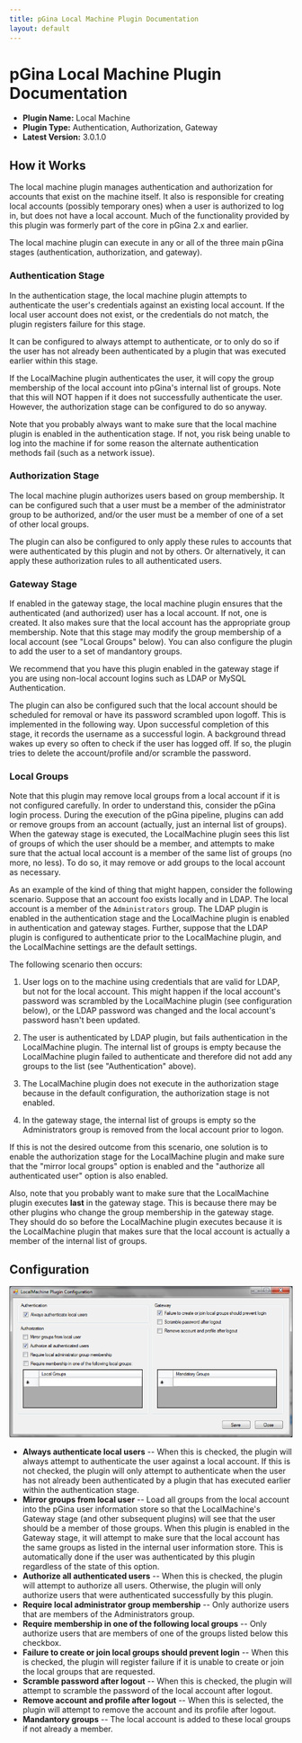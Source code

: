 ```yaml
---
title: pGina Local Machine Plugin Documentation
layout: default
---
```


pGina Local Machine Plugin Documentation
===================

* **Plugin Name:** Local Machine
* **Plugin Type:** Authentication, Authorization, Gateway
* **Latest Version:** 3.0.1.0

How it Works
--------------------

The local machine plugin manages authentication and authorization for accounts
that exist on the machine itself.  It also is responsible for creating local
accounts (possibly temporary ones) when a user is authorized to log in, but
does not have a local account.  Much of the functionality provided by this
plugin was formerly part of the core in pGina 2.x and earlier.

The local machine plugin can execute in any or all of the three main pGina stages
(authentication, authorization, and gateway).

### Authentication Stage

In the authentication stage, the local machine plugin attempts to authenticate
the user's credentials against an existing local account.  If the local user 
account does not exist, or the credentials do not match, the
plugin registers failure for this stage.

It can be configured to always attempt to authenticate, or to only do so 
if the user has not already been authenticated by a plugin that was 
executed earlier within this stage.

If the LocalMachine plugin authenticates the user, it will copy the group
membership of the local account into pGina's internal list of groups.  Note
that this will NOT happen if it does not successfully authenticate the user.  
However, the authorization stage can be configured to do so anyway.

Note that you probably always want to make sure that the local machine plugin
is enabled in the authentication stage.  If not, you risk being unable to
log into the machine if for some reason the alternate authentication methods
fail (such as a network issue).

### Authorization Stage

The local machine plugin authorizes users based on group membership.  It can be 
configured such that a user must be a member of the administrator group to be
authorized, and/or the user must be a member of one of a set of other local
groups.

The plugin can also be configured to only apply these rules to accounts that
were authenticated by this plugin and not by others.  Or alternatively, it can
apply these authorization rules to all authenticated users.

### Gateway Stage

If enabled in the gateway stage, the local machine plugin ensures that the
authenticated (and authorized) user has a local account.  If not, one is created.
It also makes sure that the local account has the appropriate group membership.
Note that this stage may modify the group membership of a local account 
(see "Local Groups" below).
You can also configure the plugin to add the user to a set of mandantory groups.

We recommend that you have this plugin enabled in the gateway stage if you are using
non-local account logins such as LDAP or MySQL Authentication.

The plugin can also be configured such that the local account should be scheduled
for removal or have its password scrambled upon logoff.  This is implemented in the
following way.  Upon successful completion of this stage, it records the username
as a successful login.  A background thread wakes up every so often to 
check if the user has logged off.  If so, the plugin tries to delete the 
account/profile and/or scramble the password.

### Local Groups

Note that this plugin may remove local groups from a local account if it is not
configured carefully.  In order to understand this, consider the pGina login
process.  During the execution of the pGina pipeline, plugins can
add or remove groups from an account (actually, just an internal list of groups).
When the gateway stage is executed,
the LocalMachine plugin sees this list of groups of which the user should be a
member, and attempts to make sure that the actual local 
account is a member of the same list of groups (no more, no less).  To do so, 
it may remove or add groups to the local account as necessary.

As an example of the kind of thing that might happen, consider the following 
scenario.  Suppose that an account foo exists locally and in LDAP.  The local
account is a member of the `Administrators` group.  The LDAP plugin is enabled
in the authentication stage and the LocalMachine plugin is enabled in authentication and
gateway stages.  Further,
suppose that the LDAP plugin is configured to authenticate prior to the LocalMachine
plugin, and the LocalMachine settings are the default settings.

The following scenario then occurs:

1.  User logs on to the machine using credentials that are valid for LDAP, but not
   for the local account.  This might happen if the local account's password was
   scrambled by the LocalMachine plugin (see configuration below), or the LDAP
   password was changed and the local account's password hasn't been updated.
   
2.  The user is authenticated by LDAP plugin, but fails authentication in the
   LocalMachine plugin.  The internal list of groups is empty because the
   LocalMachine plugin failed to authenticate and therefore did not add any 
   groups to the list (see "Authentication" above).
   
3.  The LocalMachine plugin does not execute in the authorization stage because
   in the default configuration, the authorization stage is not enabled.
  
4.  In the gateway stage, the internal list of groups is empty so the Administrators
   group is removed from the local account prior to logon.
   
If this is not the desired outcome from this scenario, one solution is to enable
the authorization stage for the LocalMachine plugin and make sure that the 
"mirror local groups" option is enabled and the "authorize all authenticated
user" option is also enabled.

Also, note that you probably want to make sure that the LocalMachine plugin
executes **last** in the gateway stage.  This is because there may be other
plugins who change the group membership in the gateway stage.  They should
do so before the LocalMachine plugin executes because it is the LocalMachine
plugin that makes sure that the local account is actually a member
of the internal list of groups.


Configuration
--------------------

![LocalMachine Plugin Configuration](images/local_machine_config.png)

* **Always authenticate local users** -- When this is checked, the plugin will always
attempt to authenticate the user against a local account.  If this is not checked, 
the plugin will only attempt to authenticate when the user has not already been
authenticated by a plugin that has executed earlier within the authentication stage.
* **Mirror groups from local user** -- Load all groups from the local account into
the pGina user information store so that the LocalMachine's Gateway stage 
(and other subsequent plugins) will see that the 
user should be a member of those groups.  When this plugin is enabled in the Gateway 
stage, it will attempt to make sure that the local account has the same groups 
as listed in the internal user information store.  This is automatically done
if the user was authenticated by this plugin regardless of the state of this
option.
* **Authorize all authenticated users** -- When this is checked, the plugin will 
attempt to authorize all users.  Otherwise, the plugin will only authorize
users that were authenticated successfully by this plugin.
* **Require local administrator group membership** -- Only authorize users that are
members of the Administrators group.
* **Require membership in one of the following local groups** -- Only authorize users
that are members of one of the groups listed below this checkbox.
* **Failure to create or join local groups should prevent login** -- When this is 
checked, the plugin will register failure if it is unable to create or join the
local groups that are requested.
* **Scramble password after logout** -- When this is checked, the plugin will attempt
to scramble the password of the local account after logout.
* **Remove account and profile after logout** -- When this is selected, the plugin
will attempt to remove the account and its profile after logout.
* **Mandantory groups** -- The local account is added to these local groups if not
already a member.